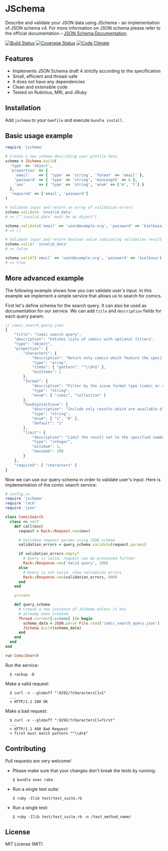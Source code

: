 # JSchema

Describe and validate your JSON data using JSchema – an implementation of JSON
schema v4. For more information on JSON schema please refer to the official
documentation – [JSON Schema Documentation](http://json-schema.org/).

[![Build Status](https://travis-ci.org/soylent/jschema.png?branch=master)](https://travis-ci.org/soylent/jschema)
[![Coverage Status](https://coveralls.io/repos/soylent/jschema/badge.png?branch=master)](https://coveralls.io/r/soylent/jschema?branch=master)
[![Code Climate](https://codeclimate.com/github/Soylent/jschema.png)](https://codeclimate.com/github/Soylent/jschema)

## Features

 - Implements JSON Schema draft 4 strictly according to the specification
 - Small, efficient and thread-safe
 - It does not have any dependencies
 - Clean and extensible code
 - Tested on Rubinius, MRI, and JRuby

## Installation

Add `jschema` to your `Gemfile` and execute `bundle install`.

## Basic usage example

```ruby
require 'jschema'

# Create a new schema describing user profile data
schema = JSchema.build(
  'type' => 'object',
  'properties' => {
    'email'    => { 'type' => 'string', 'format' => 'email' },
    'password' => { 'type' => 'string', 'minLength' => 6 },
    'sex'      => { 'type' => 'string', 'enum' => ['m', 'f'] }
  },
  'required' => ['email', 'password']
)

# Validate input and return an array of validation errors
schema.validate 'invalid_data'
# => ["`invalid_data` must be an object"]

schema.validate('email' => 'user@example.org', 'password' => 'kielbasa')
# => []

# Validate input and return boolean value indicating validation result
schema.valid? 'invalid_data'
# => false

schema.valid?('email' => 'user@example.org', 'password' => 'kielbasa')
# => true
```

## More advanced example

The following example shows how you can validate user's input. In this example
we implement a simple service that allows us to search for comics.

First let's define schema for the search query. It can also be used as
documentation for our service. We can add `title` and `description` fields for
each query param.

```javascript
// comic_search_query.json
{
    "title": "Comic search query",
    "description": "Fetches lists of comics with optional filters",
    "type": "object",
    "properties": {
        "characters": {
            "description": "Return only comics which feature the specified characters",
            "type": "array",
            "items": { "pattern": "^\\d+$" },
            "minItems": 1
        },
        "format": {
            "description": "Filter by the issue format type (comic or collection)",
            "type": "string",
            "enum": [ "comic", "collection" ]
        },
        "hasDigitalIssue": {
            "description": "Include only results which are available digitally",
            "type": "string",
            "enum": [ "1", "0" ],
            "default": "1"
        },
        "limit": {
            "description": "Limit the result set to the specified number of resources",
            "type": "integer",
            "minimum": 1,
            "maximum": 100
        }
    },
    "required": [ "characters" ]
}
```

Now we can use our query schema in order to validate user's input. Here is
implementation of the comic search service:

```ruby
# config.ru
require 'jschema'
require 'rack'
require 'json'

class ComicSearch
  class << self
    def call(env)
      request = Rack::Request.new(env)

      # Validate request params using JSON schema
      validation_errors = query_schema.validate(request.params)

      if validation_errors.empty?
        # Query is valid, request can be processed further
        Rack::Response.new('Valid query', 200)
      else
        # Query is not valid, show validation errors
        Rack::Response.new(validation_errors, 400)
      end
    end

    private

    def query_schema
      # Create a new instance of JSchema unless it has
      # already been created.
      Thread.current[:schema] ||= begin
        schema_data = JSON.parse File.read('comic_search_query.json')
        JSchema.build(schema_data)
      end
    end
  end
end

run ComicSearch
```

Run the service:

      $ rackup -D

Make a valid request:

      $ curl -v --globoff ":9292/?characters[]=1"
      ...
      < HTTP/1.1 200 OK

Make a bad request:

      $ curl -v --globoff ":9292/?characters[]=first"
      ...
      < HTTP/1.1 400 Bad Request
      < first must match pattern "^\\d+$"

## Contributing

Pull requests are very welcome!

* Please make sure that your changes don't break the tests by running:

      $ bundle exec rake

* Run a single test suite:

      $ ruby -Ilib test/test_suite.rb

* Run a single test:

      $ ruby -Ilib test/test_suite.rb -n /test_method_name/

## License

MIT License (MIT)
